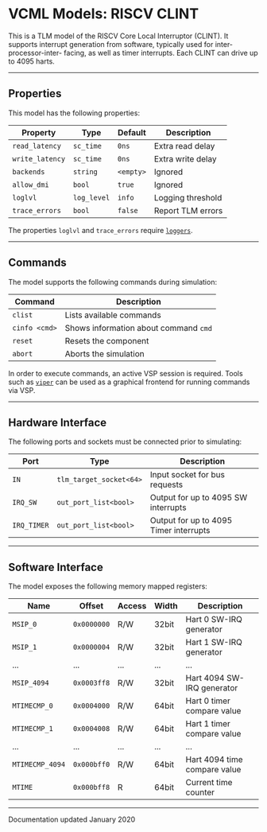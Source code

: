 # VCML Models: RISCV CLINT
This is a TLM model of the RISCV Core Local Interruptor (CLINT). It supports
interrupt generation from software, typically used for inter-processor-inter-
facing, as well as timer interrupts. Each CLINT can drive up to 4095 harts.

----
## Properties
This model has the following properties:

| Property        | Type        | Default    | Description                   |
| --------------- | ----------- | ---------- | ----------------------------- |
| `read_latency`  | `sc_time`   | `0ns`      | Extra read delay              |
| `write_latency` | `sc_time`   | `0ns`      | Extra write delay             |
| `backends`      | `string`    | `<empty>`  | Ignored                       |
| `allow_dmi`     | `bool`      | `true`     | Ignored                       |
| `loglvl`        | `log_level` | `info`     | Logging threshold             |
| `trace_errors`  | `bool`      | `false`    | Report TLM errors             |

The properties `loglvl` and `trace_errors` require [`loggers`](../logging.md).

----
## Commands
The model supports the following commands during simulation:

| Command       | Description                           |
| ------------- | ------------------------------------- |
| `clist`       | Lists available commands              |
| `cinfo <cmd>` | Shows information about command `cmd` |
| `reset`       | Resets the component                  |
| `abort`       | Aborts the simulation                 |

In order to execute commands, an active VSP session is required. Tools such
as [`viper`](https://github.com/janweinstock/viper/) can be used as a
graphical frontend for running commands via VSP.

----
## Hardware Interface
The following ports and sockets must be connected prior to simulating:

| Port       | Type                  | Description                            |
| ---------- | --------------------- | -------------------------------------- |
| `IN`       |`tlm_target_socket<64>`| Input socket for bus requests          |
| `IRQ_SW`   |`out_port_list<bool>`  | Output for up to 4095 SW interrupts    |
| `IRQ_TIMER`|`out_port_list<bool>`  | Output for up to 4095 Timer interrupts |

----
## Software Interface
The model exposes the following memory mapped registers:

| Name          | Offset    | Access | Width   | Description                  |
| ------------- | ----------| ------ | ------- | ---------------------------- |
|`MSIP_0`       |`0x0000000`|  R/W   | 32bit   | Hart 0 SW-IRQ generator      |
|`MSIP_1`       |`0x0000004`|  R/W   | 32bit   | Hart 1 SW-IRQ generator      |
| ...           | ...       |  ...   | ...     | ...                          |
|`MSIP_4094`    |`0x0003ff8`|  R/W   | 32bit   | Hart 4094 SW-IRQ generator   |
|`MTIMECMP_0`   |`0x0004000`|  R/W   | 64bit   | Hart 0 timer compare value   |
|`MTIMECMP_1`   |`0x0004008`|  R/W   | 64bit   | Hart 1 timer compare value   |
| ...           | ...       |  ...   | ...     | ...                          |
|`MTIMECMP_4094`|`0x000bff0`|  R/W   | 64bit   | Hart 4094 time compare value |
|`MTIME`        |`0x000bff8`|  R     | 64bit   | Current time counter         |

----
Documentation updated January 2020
